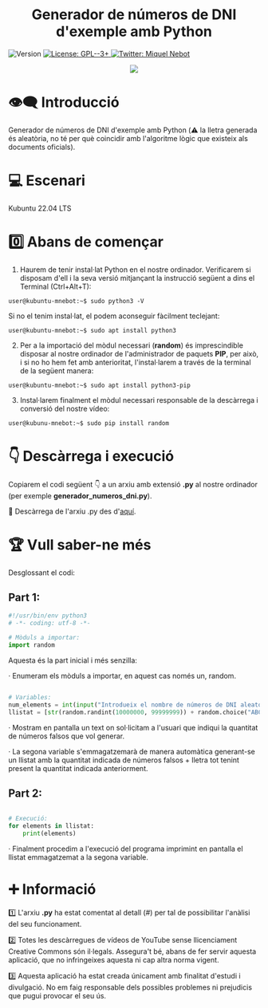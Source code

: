 <h1 align="center"><b>Generador de números de DNI d'exemple amb Python</b></h1>
<p>
  <img alt="Version" src="https://img.shields.io/badge/version-1.0-blue.svg?cacheSeconds=2592000" />
  <a href="https://www.gnu.org/licenses/gpl-3.0.html" target="_blank">
    <img alt="License: GPL--3+" src="https://img.shields.io/badge/License-GPL--3+-yellow.svg" />
  </a>
  <a href="https://twitter.com/miquelnebot" target="_blank">
    <img alt="Twitter: Miquel Nebot" src="https://img.shields.io/twitter/follow/miquelnebot.svg?style=social" />
  </a>
</p>
<div align="center"><img src="https://user-images.githubusercontent.com/57944755/223051160-9e5a1cdb-5bb7-4de8-b9a1-960865cade5f.png"></div>


# 👁️‍🗨️ Introducció
Generador de números de DNI d'exemple amb Python (⚠️ la lletra generada és aleatòria, no té per què coincidir amb l'algoritme lògic que existeix als documents oficials).

# 💻 Escenari
Kubuntu 22.04 LTS

# 0️⃣ Abans de començar
1. Haurem de tenir instal·lat Python en el nostre ordinador. Verificarem si disposam d'ell i la seva versió mitjançant la instrucció següent a dins el Terminal (Ctrl+Alt+T): 

```console
user@kubuntu-mnebot:~$ sudo python3 -V
```
Si no el tenim instal·lat, el podem aconseguir fàcilment teclejant:
```console
user@kubuntu-mnebot:~$ sudo apt install python3
```
2. Per a la importació del mòdul necessari (**random**) és imprescindible disposar al nostre ordinador de l'administrador de paquets **PIP**, per això, i si no ho hem fet amb anterioritat, l'instal·larem a través de la terminal de la següent manera:
```console
user@kubuntu-mnebot:~$ sudo apt install python3-pip
```
3. Instal·larem finalment el mòdul necessari responsable de la descàrrega i conversió del nostre vídeo:
```console
user@kubunu-mnebot:~$ sudo pip install random
```

# 👇 Descàrrega i execució
Copiarem el codi següent 👇 a un arxiu amb extensió **.py** al nostre ordinador (per exemple **generador_numeros_dni.py**).
<p></p>📝 Descàrrega de l'arxiu .py des d'<a href="https://github.com/miquelnebotaragon/generador_dni_falsos_python/blob/main/generador_numeros_dni.py" target="_blank">aquí</a>.

# 🏆 Vull saber-ne més
Desglossant el codi:
## Part 1:
```python
#!/usr/bin/env python3
# -*- coding: utf-8 -*-

# Mòduls a importar:
import random

```
Aquesta és la part inicial i més senzilla:
<p>· Enumeram els mòduls a importar, en aquest cas només un, random.</p>


```python

# Variables:
num_elements = int(input("Introdueix el nombre de números de DNI aleatoris a generar: "))
llistat = [str(random.randint(10000000, 99999999)) + random.choice("ABCDEFGHIJKLMNOPQRSTUVWXYZ") for _ in range(num_elements)]

```

<p>· Mostram en pantalla un text on sol·licitam a l'usuari que indiqui la quantitat de números falsos que vol generar.</p>
<p>· La segona variable s'emmagatzemarà de manera automàtica generant-se un llistat amb la quantitat indicada de números falsos + lletra tot tenint present la quantitat indicada anteriorment.</p>

## Part 2:
```python

# Execució:
for elements in llistat:
    print(elements)

```

<p>· Finalment procedim a l'execució del programa imprimint en pantalla el llistat emmagatzemat a la segona variable.</p>

# ➕ Informació
1️⃣ L'arxiu **.py** ha estat comentat al detall (#) per tal de possibilitar l'anàlisi del seu funcionament.<p></p>
2️⃣ Totes les descàrregues de vídeos de YouTube sense llicenciament Creative Commons són il·legals. Assegura't bé, abans de fer servir aquesta aplicació, que no infringeixes aquesta ni cap altra norma vigent.<p></p>
3️⃣ Aquesta aplicació ha estat creada únicament amb finalitat d'estudi i divulgació. No em faig responsable dels possibles problemes ni prejudicis que pugui provocar el seu ús.

